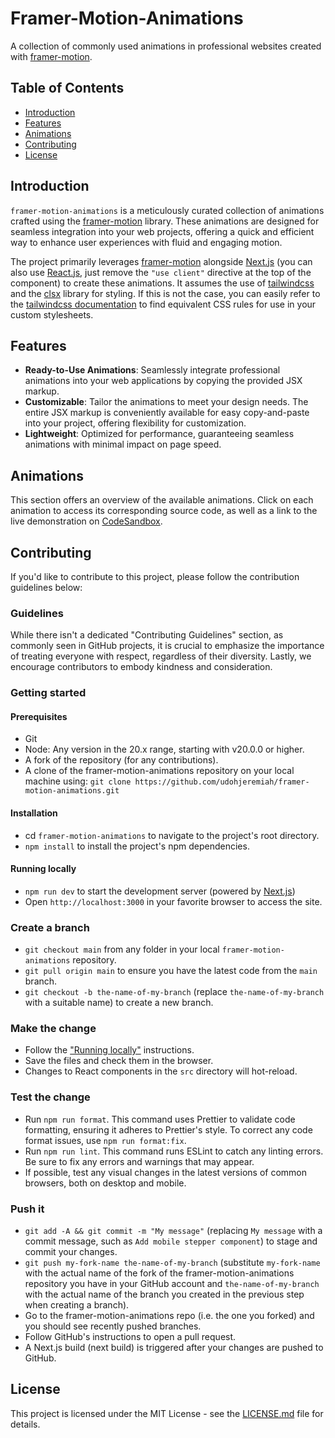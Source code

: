 # Framer-Motion-Animations

A collection of commonly used animations in professional websites created with
[framer-motion](https://www.framer.com/motion/).

## Table of Contents

- [Introduction](#introduction)
- [Features](#features)
- [Animations](#animations)
- [Contributing](#contributing)
- [License](#license)

## Introduction

`framer-motion-animations` is a meticulously curated collection of animations crafted using the
[framer-motion](https://www.framer.com/motion/) library. These animations are designed for seamless integration into
your web projects, offering a quick and efficient way to enhance user experiences with fluid and engaging motion.

The project primarily leverages [framer-motion](https://www.framer.com/motion/) alongside [Next.js](https://nextjs.org)
(you can also use [React.js](https://react.dev), just remove the `"use client"` directive at the top of the component)
to create these animations. It assumes the use of [tailwindcss](https://tailwindcss.com) and the
[clsx](https://github.com/lukeed/clsx) library for styling. If this is not the case, you can easily refer to the
[tailwindcss documentation](https://tailwindcss.com/docs/) to find equivalent CSS rules for use in your custom
stylesheets.

## Features

- **Ready-to-Use Animations**: Seamlessly integrate professional animations into your web applications by copying the
  provided JSX markup.
- **Customizable**: Tailor the animations to meet your design needs. The entire JSX markup is conveniently available for
  easy copy-and-paste into your project, offering flexibility for customization.
- **Lightweight**: Optimized for performance, guaranteeing seamless animations with minimal impact on page speed.

## Animations

This section offers an overview of the available animations. Click on each animation to access its corresponding source
code, as well as a link to the live demonstration on [CodeSandbox](https://codesandbox.io).

## Contributing

If you'd like to contribute to this project, please follow the contribution guidelines below:

### Guidelines

While there isn't a dedicated "Contributing Guidelines" section, as commonly seen in GitHub projects, it is crucial to
emphasize the importance of treating everyone with respect, regardless of their diversity. Lastly, we encourage
contributors to embody kindness and consideration.

### Getting started

#### Prerequisites

- Git
- Node: Any version in the 20.x range, starting with v20.0.0 or higher.
- A fork of the repository (for any contributions).
- A clone of the framer-motion-animations repository on your local machine using:
  `git clone https://github.com/udohjeremiah/framer-motion-animations.git`

#### Installation

- cd `framer-motion-animations` to navigate to the project's root directory.
- `npm install` to install the project's npm dependencies.

#### Running locally

- `npm run dev` to start the development server (powered by [Next.js](https://nextjs.org))
- Open `http://localhost:3000` in your favorite browser to access the site.

### Create a branch

- `git checkout main` from any folder in your local `framer-motion-animations` repository.
- `git pull origin main` to ensure you have the latest code from the `main` branch.
- `git checkout -b the-name-of-my-branch` (replace `the-name-of-my-branch` with a suitable name) to create a new branch.

### Make the change

- Follow the ["Running locally"](#running-locally) instructions.
- Save the files and check them in the browser.
- Changes to React components in the `src` directory will hot-reload.

### Test the change

- Run `npm run format`. This command uses Prettier to validate code formatting, ensuring it adheres to Prettier's style.
  To correct any code format issues, use `npm run format:fix`.
- Run `npm run lint`. This command runs ESLint to catch any linting errors. Be sure to fix any errors and warnings that
  may appear.
- If possible, test any visual changes in the latest versions of common browsers, both on desktop and mobile.

### Push it

- `git add -A && git commit -m "My message"` (replacing `My message` with a commit message, such as
  `Add mobile stepper component`) to stage and commit your changes.
- `git push my-fork-name the-name-of-my-branch` (substitute `my-fork-name` with the actual name of the fork of the
  framer-motion-animations repository you have in your GitHub account and `the-name-of-my-branch` with the actual name
  of the branch you created in the previous step when creating a branch).
- Go to the framer-motion-animations repo (i.e. the one you forked) and you should see recently pushed branches.
- Follow GitHub's instructions to open a pull request.
- A Next.js build (next build) is triggered after your changes are pushed to GitHub.

## License

This project is licensed under the MIT License - see the [LICENSE.md](https://github.com/udohjeremiah/framer-motion-animations/blob/main/LICENSE.md) file for details.
